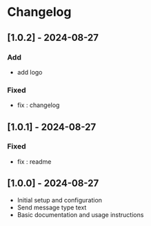 # Changelog

## [1.0.2] - 2024-08-27

### Add

- add logo

### Fixed

- fix : changelog

## [1.0.1] - 2024-08-27

### Fixed

- fix : readme

## [1.0.0] - 2024-08-27

- Initial setup and configuration
- Send message type text
- Basic documentation and usage instructions